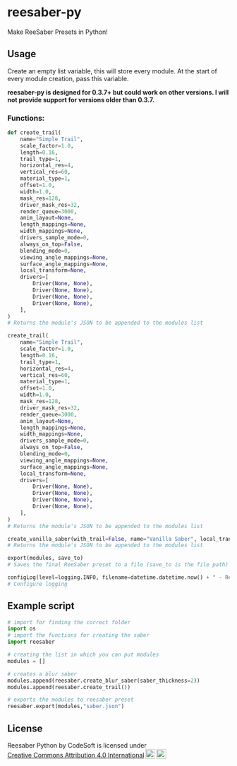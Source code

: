# reesaber-py
Make ReeSaber Presets in Python!

## Usage
Create an empty list variable, this will store every module. At the start of every module creation, pass this variable.

**reesaber-py is designed for 0.3.7+ but could work on other versions. I will not provide support for versions older than 0.3.7.**

### Functions:
```python
def create_trail(
    name="Simple Trail",
    scale_factor=1.0,
    length=0.16,
    trail_type=1,
    horizontal_res=4,
    vertical_res=60,
    material_type=1,
    offset=1.0,
    width=1.0,
    mask_res=128,
    driver_mask_res=32,
    render_queue=3000,
    anim_layout=None,
    length_mappings=None,
    width_mappings=None,
    drivers_sample_mode=0,
    always_on_top=False,
    blending_mode=0,
    viewing_angle_mappings=None,
    surface_angle_mappings=None,
    local_transform=None,
    drivers=[
        Driver(None, None),
        Driver(None, None),
        Driver(None, None),
        Driver(None, None),
    ],
)
# Returns the module's JSON to be appended to the modules list
```
```python
create_trail(
    name="Simple Trail",
    scale_factor=1.0,
    length=0.16,
    trail_type=1,
    horizontal_res=4,
    vertical_res=60,
    material_type=1,
    offset=1.0,
    width=1.0,
    mask_res=128,
    driver_mask_res=32,
    render_queue=3000,
    anim_layout=None,
    length_mappings=None,
    width_mappings=None,
    drivers_sample_mode=0,
    always_on_top=False,
    blending_mode=0,
    viewing_angle_mappings=None,
    surface_angle_mappings=None,
    local_transform=None,
    drivers=[
        Driver(None, None),
        Driver(None, None),
        Driver(None, None),
        Driver(None, None),
    ],
)
# Returns the module's JSON to be appended to the modules list
```
```python
create_vanilla_saber(with_trail=False, name="Vanilla Saber", local_transform=None)
# Returns the module's JSON to be appended to the modules list
```

```python
export(modules, save_to)
# Saves the final ReeSaber preset to a file (save_to is the file path)
```
```python
configLog(level=logging.INFO, filename=datetime.datetime.now() + " - ReeSaber Python.log") 
# Configure logging
```

## Example script
```python
# import for finding the correct folder
import os
# import the functions for creating the saber
import reesaber

# creating the list in which you can put modules
modules = []

# creates a blur saber
modules.append(reesaber.create_blur_saber(saber_thickness=2))
modules.append(reesaber.create_trail())

# exports the modules to reesaber preset
reesaber.export(modules,"saber.json")
```

## License
 <p xmlns:cc="http://creativecommons.org/ns#" xmlns:dct="http://purl.org/dc/terms/"><span property="dct:title">Reesaber Python</span> by <span property="cc:attributionName">CodeSoft</span> is licensed under <a href="https://creativecommons.org/licenses/by/4.0/?ref=chooser-v1" target="_blank" rel="license noopener noreferrer" style="display:inline-block;">Creative Commons Attribution 4.0 International<img style="height:22px!important;margin-left:3px;vertical-align:text-bottom;" src="https://mirrors.creativecommons.org/presskit/icons/cc.svg?ref=chooser-v1" alt=""><img style="height:22px!important;margin-left:3px;vertical-align:text-bottom;" src="https://mirrors.creativecommons.org/presskit/icons/by.svg?ref=chooser-v1" alt=""></a></p> 
